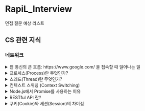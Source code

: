 # RapiL_Interview

면접 질문 예상 리스트

## CS 관련 지식

### 네트워크

<details>
  <summary>웹 통신의 큰 흐름: https://www&#46;google&#46;com/ 을 접속할 때 일어나는 일</summary>
  </br>
  <p>브라우저가 URL에 적힌 값을 파싱해서 HTTP Request Message를 만들고, OS에 전송 요청을 합니다. 이 때, Domain으로 요청을 보낼 수 없기 때문에 DNS Lookup을 수행합니다.</p>
  <p>DNS 룩업 과정은 크롬의 경우 브라우저 → hosts 파일 → DNS Cache의 순서로 도메인에 매칭되는 ip를 찾습니다. 일반적으로 설명하는 DNS Lookup은 루트 도메인서버에서부터 서브도메인 서버순으로 찾게됩니다.</p>
  <p>이 요청은 프로토콜 스택이라는 OS에 내장된 네트워크 제어용 소프트웨어에 의해 패킷에 담기고 패킷에 제어정보를 덧붙여 LAN 어댑터에 전송하고, LAN 어댑터는 이를 전기신호로 변환시켜 송출합니다.</p>
  <p>패킷은 스위칭 허브 등을 경유하여 인터넷 접속용 라우터에서 ISP로 전달되고 인터넷으로 이동합니다.</br>
액세스 회선에 의해 통신사용 라우터로 운반되고 인터넷의 핵심부로 전달됩니다. 고속 라우터들 사이로 목적지까지 패킷이 흘러들어가게 됩니다.</p>
  <p>핵심부를 통과한 패킷은 목적지의 LAN에 도착하고, 방화벽이 패킷을 검사한 후 캐시 서버로 보내어 웹 서버에 갈 필요가 있는지 검사합니다.</p>
  <p>웹 서버에 도착한 패킷은 프로토콜 스택이 패킷을 추출하여 메시지를 복원하고 웹 서버 애플리케이션에 넘깁니다. 애플리케이션은 요청에 대한 응답 데이터를 작성하여 클라이언트로 회송하고, 이는 전달된 방식 그대로 전송됩니다.</p>
</details>

<details>
<summary> 프로세스(Process)란 무엇인가? </summary>
</br>
  <p>
    컴퓨터에서 실행 중인 프로그램을 의미. 운영체제에 의해 관리되며, 프로세스마다 자신의 주소 공간, 메모리, 입출력, 파일 등의 자원을 가지고 있다.
    또한, 하나의 프로그램이 여러 개의 프로세스로 분리되어 실행될 수도 있다.
  </p>
</details>

<details>
<summary> 스레드(Thread)란 무엇인가? </summary>
  <br>
  <p>
    프로세스 내에서 실행되는 작업의 단위. 쓰레드는 프로세스 내에서 자원을 공유하면서 동시에 실행될 수 있다.
  </p>
</details>

<details>
<summary> 컨텍스트 스위칭 (Context Switching) </summary>
  <br>
  <p> CPU가 여러 프로세스 또는 쓰레드가 동시에 실행될 떄, 운영체제는 각각의 실행 컨텍스트(상태, 레지스터 값 등을 포함하는 정보)를 저장, 하나의 프로세스나 쓰레드에서 다른 것으로 전환할때 저장된 컨텍스트를 복원하는 과정. </p>
</details>

<details>
<summary> Node.js에서 Promise를 사용하는 이유 </summary>
  <br>
  <p>
    비동기 코드를 더 효과적으로 다루고 제어하기 위해 Promise를 사용한다.

    1. 비동기 코드의 처리와 제어
    2. 에러 핸들링
    3. 가독성 및 유지보수
    4. 여러 비동기 작업의 병렬처리
    
  </p>
  
</details>

<details>
<summary> RESTful API 란? </summary>
  <br>
  <p>
    HTTP 프로토콜을 이용하여 자원을 조작하여 JSON, XML 등의 데이터 포맷으로 데이터를 주고받는 웹 서비스.
  </p>
</details>

<details>
<summary> 쿠키(Cookie)와 세션(Session)의 차이점 </summary>
  <br>
  <p>
    쿠키는 클라이언트에 저장되는 웹 사이트 방문 기록, 로그인 정보, 쇼핑 카트 내용 등을 저장
    세션은 클라이언트가 서버에 접속할 때, 서버에서 생성되는 고유 정보이다. 세션은 일반적으로 쿠키를 이용하여 클라이언트에게 고유한 ID를 부여하고 이 ID를 서버에서 관리한다. 이를 통해 클라이언트와 서버 간의 상태 정보를 유지할 수 있으며, 보안성이 높고, 서버에서 관리하기 때문에 쿠키보다 안전하다.
  </p>
</details>




